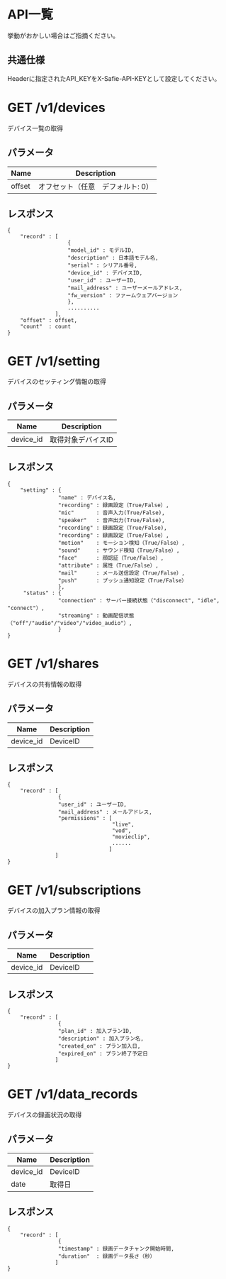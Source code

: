 # API一覧

挙動がおかしい場合はご指摘ください。

## 共通仕様

Headerに指定されたAPI_KEYをX-Safie-API-KEYとして設定してください。


# GET /v1/devices

デバイス一覧の取得

## パラメータ

| Name   | Description                   |
|--------|-------------------------------|
| offset | オフセット（任意　デフォルト: 0）  |

## レスポンス
```
{
    "record" : [
                   {
                   "model_id" : モデルID,
                   "description" : 日本語モデル名,
                   "serial" : シリアル番号,
                   "device_id" : デバイスID,
                   "user_id" : ユーザーID,
                   "mail_address" : ユーザーメールアドレス,
                   "fw_version" : ファームウェアバージョン
                   },
                   ..........
               ],
    "offset" : offset,
    "count"  : count
}
```



# GET /v1/setting

デバイスのセッティング情報の取得

## パラメータ

| Name      | Description                   |
|-----------|-------------------------------|
| device_id | 取得対象デバイスID              |

## レスポンス
```
{
    "setting" : {
                "name" : デバイス名,
                "recording" : 録画設定（True/False）,
                "mic"       : 音声入力(True/False),
                "speaker"   : 音声出力(True/False),
                "recording" : 録画設定（True/False),
                "recording" : 録画設定（True/False）,
                "motion"    : モーション検知（True/False）,
                "sound"     : サウンド検知（True/False）,
                "face"      : 顔認証（True/False）,
                "attribute" : 属性（True/False）,
                "mail"      : メール送信設定（True/False）,
                "push"      : プッシュ通知設定（True/False）
                },
     "status" : {
                "connection" : サーバー接続状態（"disconnect", "idle", "connect"）,
                "streaming" : 動画配信状態（"off"/"audio"/"video"/"video_audio"）,
                }
}
```

# GET /v1/shares

デバイスの共有情報の取得

## パラメータ

| Name      | Description                   |
|-----------|-------------------------------|
| device_id | DeviceID                      |

## レスポンス
```
{
    "record" : [
                {
                "user_id" : ユーザーID,
                "mail_address" : メールアドレス,
                "permissions" : [
                                 "live",
                                 "vod",
                                 "movieclip",
                                 ......
                                ]
               ]
}
```

# GET /v1/subscriptions

デバイスの加入プラン情報の取得

## パラメータ

| Name      | Description                   |
|-----------|-------------------------------|
| device_id | DeviceID                      |

## レスポンス
```
{
    "record" : [
                {
                "plan_id" : 加入プランID,
                "description" : 加入プラン名,
                "created_on" : プラン加入日,
                "expired_on" : プラン終了予定日
               ]
}
```


# GET /v1/data_records

デバイスの録画状況の取得

## パラメータ

| Name      | Description                   |
|-----------|-------------------------------|
| device_id | DeviceID                      |
| date      | 取得日                         |

## レスポンス
```
{
    "record" : [
                {
                "timestamp" : 録画データチャンク開始時間,
                "duration"  : 録画データ長さ（秒）
               ]
}
```
